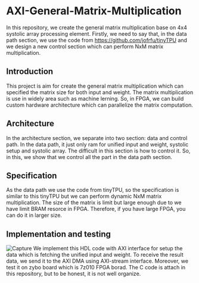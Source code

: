 # AXI-General-Matrix-Multiplication
In this repository, we create the general matrix multiplication base on 4x4 systolic array processing element. Firstly, we need to say that, in the data path section, we use the code from https://github.com/jofrfu/tinyTPU and we design a new control section which can perform NxM matrix multiplication.

## Introduction
This project is aim for create the general matrix multiplication which can specified the matrix size for both input and weight. The matrix multiplication is use in widely area such as machine lerning. So, in FPGA, we can build custom hardware architecture which can parallelize the matrix computation. 

## Architecture 
In the architecture section, we separate into two section: data and control path. In the data path, it just only ram for unified input and weight, systolic setup and systolic array. The difficult in this section is how to control it. So, in this, we show that we control all the part in the data path section. 

## Specification 
As the data path we use the code from tinyTPU, so the specification is similar to this tinyTPU but we can perform dynamic NxM matrix multiplication. The size of the matrix is limit but large enough due to we have limit BRAM resorce in FPGA. Therefore, if you have large FPGA, you can do it in larger size. 

## Implementation and testing 
![Capture](https://user-images.githubusercontent.com/9088660/112315137-662f4600-8cdc-11eb-8621-f49908b62a9d.PNG)
We implement this HDL code with AXI interface for setup the data which is fetching the unified input and weight. To receive the result data, we send it to the AXI DMA using AXI-stream interface. Moreover, we test it on zybo board which is 7z010 FPGA borad. The C code is attach in this repository, but to be honest, it is not well organize. 
